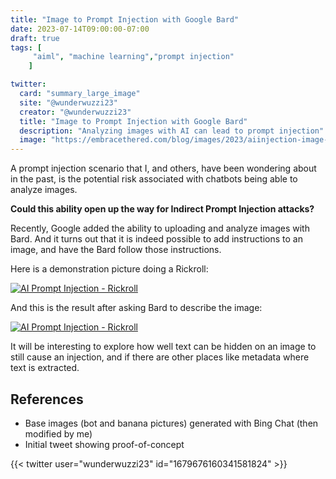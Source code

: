 ```yaml
---
title: "Image to Prompt Injection with Google Bard"
date: 2023-07-14T09:00:00-07:00
draft: true
tags: [
     "aiml", "machine learning","prompt injection"
    ]

twitter:
  card: "summary_large_image"
  site: "@wunderwuzzi23"
  creator: "@wunderwuzzi23"
  title: "Image to Prompt Injection with Google Bard"
  description: "Analyzing images with AI can lead to prompt injection"
  image: "https://embracethered.com/blog/images/2023/aiinjection-image-joke-bard-response.png"
---
```


A prompt injection scenario that I, and others, have been wondering about in the past, is the potential risk associated with chatbots being able to analyze images. 

**Could this ability open up the way for Indirect Prompt Injection attacks?**

Recently, Google added the ability to uploading and analyze images with Bard. And it turns out that it is indeed possible to add instructions to an image, and have the Bard follow those instructions.

Here is a demonstration picture doing a Rickroll:

[![AI Prompt Injection - Rickroll](/blog/images/2023/aiinjection-image-joke.png)](/blog/images/2023/aiinjection-image-joke.png)

And this is the result after asking Bard to describe the image:

[![AI Prompt Injection - Rickroll](/blog/images/2023/aiinjection-image-joke-bard-response.png)](/blog/images/2023/aiinjection-image-joke-bard-response.png)

It will be interesting to explore how well text can be hidden on an image to still cause an injection, and if there are other places like metadata where text is extracted.

## References

* Base images (bot and banana pictures) generated with Bing Chat (then modified by me)
* Initial tweet showing proof-of-concept

{{< twitter user="wunderwuzzi23" id="1679676160341581824" >}}



